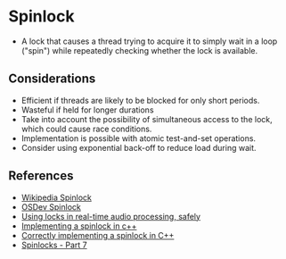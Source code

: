 # Spinlock
* A lock that causes a thread trying to acquire it to simply wait in a loop ("spin") while repeatedly checking whether the lock is available.

## Considerations
* Efficient if threads are likely to be blocked for only short periods.
* Wasteful if held for longer durations
* Take into account the possibility of simultaneous access to the lock, which could cause race conditions.
* Implementation is possible with atomic test-and-set operations.
* Consider using exponential back-off to reduce load during wait.

## References
* [Wikipedia Spinlock](https://en.wikipedia.org/wiki/Spinlock)
* [OSDev Spinlock](https://wiki.osdev.org/Spinlock)
* [Using locks in real-time audio processing, safely](https://timur.audio/using-locks-in-real-time-audio-processing-safely)
* [Implementing a spinlock in c++](https://medium.com/@amishav/implementing-a-spinlock-in-c-8078ec584efc)
* [Correctly implementing a spinlock in C++](https://rigtorp.se/spinlock/)
* [Spinlocks - Part 7](https://coffeebeforearch.github.io/2020/11/07/spinlocks-7.html)

